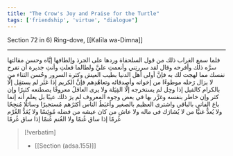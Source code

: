 ```yaml
---
title: "The Crow's Joy and Praise for the Turtle"
tags: ['friendship', 'virtue', "dialogue"]
---
```


 Section 72 in 6) Ring-dove, [[Kalīla wa-Dimna]]

---
فلما سمع الغراب ذلك من قول السلحفاة وردها على الجرذ وإلطافها إيَّاه وحسن مقالتها سرَّه ذلك وأفرحه وقال لقد سررتِني وأنعمتِ عليَّ ولطالما فعلتِ وأنتِ جديرة أن تفرح نفسك مما لهجت لك به فإنَّ أولى أهل الدنيا بطيب العيش وكثرة السرور وحُسن الثناء من لا يزال رَحله موطوءًا من إخوانه وأصدقائه وتعاهُدِهم فإنَّ الكريم إذا عَثَر لم يستقِل إلَّا بالكرام كالفيل إذا وحِل لم يستخرجه إلَّا الفِيَلة ولا يرى العاقلُ معروفًا يصطنعه كثيرًا وإن كثر وإن خاطر بنفسه وغرَّر بها في بعض وجوه المعروف لم يرَ ذلك عيبًا بل يعلم أنه إنما باع الفاني بالباقي واشترى العظيم بالصغير وأغبَطُ الناس أكثرُهم مُستجيرًا وسائلًا مُنجِحًا ولا يُعدُّ غنيًّا من لا يُشارَك في ماله ولا عاش من كان عيشه من فضله مُوئِسًا ولا يُعَدُّ الغُرْم غُرمًا إذا ساق غُنمًا ولا الغُنم غُنمًا إذا ساق غُرمًا

> [!verbatim]
> - [[Section (adsa.155)]]
